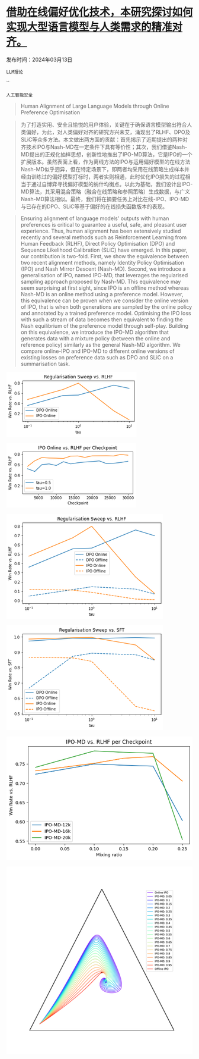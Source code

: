 # [借助在线偏好优化技术，本研究探讨如何实现大型语言模型与人类需求的精准对齐。](https://arxiv.org/abs/2403.08635)

发布时间：2024年03月13日

`LLM理论`

``

`人工智能安全`

> Human Alignment of Large Language Models through Online Preference Optimisation

> 为了打造实用、安全且愉悦的用户体验，关键在于确保语言模型输出符合人类偏好，为此，对人类偏好对齐的研究方兴未艾，涌现出了RLHF、DPO及SLiC等众多方法。本文做出两方面的贡献：首先揭示了近期提出的两种对齐技术IPO与Nash-MD在一定条件下具有等价性；其次，我们借鉴Nash-MD提出的正规化抽样思想，创新性地推出了IPO-MD算法，它是IPO的一个扩展版本。虽然表面上看，作为离线方法的IPO与运用偏好模型的在线方法Nash-MD似乎迥异，但在特定场景下，即两者均采用在线策略生成样本并经由训练过的偏好模型打标时，两者实则相通，此时优化IPO损失的过程相当于通过自博弈寻找偏好模型的纳什均衡点。以此为基础，我们设计出IPO-MD算法，其采用混合策略（融合在线策略和参照策略）生成数据，与广义Nash-MD算法相似。最终，我们将在摘要任务上对比在线-IPO、IPO-MD与已存在的DPO、SLiC等基于偏好的在线损失函数版本的表现。

> Ensuring alignment of language models' outputs with human preferences is critical to guarantee a useful, safe, and pleasant user experience. Thus, human alignment has been extensively studied recently and several methods such as Reinforcement Learning from Human Feedback (RLHF), Direct Policy Optimisation (DPO) and Sequence Likelihood Calibration (SLiC) have emerged. In this paper, our contribution is two-fold. First, we show the equivalence between two recent alignment methods, namely Identity Policy Optimisation (IPO) and Nash Mirror Descent (Nash-MD). Second, we introduce a generalisation of IPO, named IPO-MD, that leverages the regularised sampling approach proposed by Nash-MD.
  This equivalence may seem surprising at first sight, since IPO is an offline method whereas Nash-MD is an online method using a preference model. However, this equivalence can be proven when we consider the online version of IPO, that is when both generations are sampled by the online policy and annotated by a trained preference model. Optimising the IPO loss with such a stream of data becomes then equivalent to finding the Nash equilibrium of the preference model through self-play. Building on this equivalence, we introduce the IPO-MD algorithm that generates data with a mixture policy (between the online and reference policy) similarly as the general Nash-MD algorithm. We compare online-IPO and IPO-MD to different online versions of existing losses on preference data such as DPO and SLiC on a summarisation task.

![借助在线偏好优化技术，本研究探讨如何实现大型语言模型与人类需求的精准对齐。](../../../paper_images/2403.08635/regularisation-sweep-online.png)

![借助在线偏好优化技术，本研究探讨如何实现大型语言模型与人类需求的精准对齐。](../../../paper_images/2403.08635/online-checkpoint-sweep.png)

![借助在线偏好优化技术，本研究探讨如何实现大型语言模型与人类需求的精准对齐。](../../../paper_images/2403.08635/regularisation-sweep-online-offline.png)

![借助在线偏好优化技术，本研究探讨如何实现大型语言模型与人类需求的精准对齐。](../../../paper_images/2403.08635/regularisation-sweep-online-offline-sft.png)

![借助在线偏好优化技术，本研究探讨如何实现大型语言模型与人类需求的精准对齐。](../../../paper_images/2403.08635/IPO-MD-Mixture-sweep-20k.png)

![借助在线偏好优化技术，本研究探讨如何实现大型语言模型与人类需求的精准对齐。](../../../paper_images/2403.08635/x1.png)